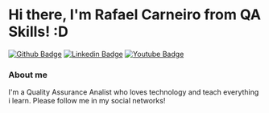 # Hi there, I'm Rafael Carneiro from QA Skills! :D

[![Github Badge](https://img.shields.io/badge/-Github-000?style=flat-square&logo=Github&logoColor=white&link=https://github.com/elrafapc)](https://github.com/elrafapc)
[![Linkedin Badge](https://img.shields.io/badge/-LinkedIn-blue?style=flat-square&logo=Linkedin&logoColor=white&link=https://www.linkedin.com/in/rafaelipc/)](https://www.linkedin.com/in/rafaelipc/)
[![Youtube Badge](https://img.shields.io/badge/-YouTube-ff0000?style=flat-square&labelColor=ff0000&logo=youtube&logoColor=white&link=https://www.youtube.com/channel/UC3VYCgM10rthuMLN-Z_QDKA)](https://www.youtube.com/channel/UC3VYCgM10rthuMLN-Z_QDKA)

### About me
I'm a Quality Assurance Analist who loves technology and teach everything i learn. Please follow me in my social networks!
